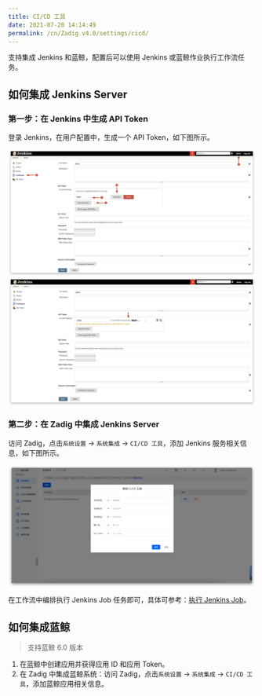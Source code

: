 ```yaml
---
title: CI/CD 工具
date: 2021-07-20 14:14:49
permalink: /cn/Zadig v4.0/settings/cicd/
---
```


支持集成 Jenkins 和蓝鲸，配置后可以使用 Jenkins 或蓝鲸作业执行工作流任务。

## 如何集成 Jenkins Server

### 第一步：在 Jenkins 中生成 API Token

登录 Jenkins，在用户配置中，生成一个 API Token，如下图所示。

![api-token](../../../_images/generate_jenkins_token_1.png)
![api-token](../../../_images/generate_jenkins_token_2.png)

### 第二步：在 Zadig 中集成 Jenkins Server

访问 Zadig，点击`系统设置` -> `系统集成` -> `CI/CD 工具`，添加 Jenkins 服务相关信息，如下图所示。

![add-jenkins-server](../../../_images/add_jenkins_server_300.png)

在工作流中编排执行 Jenkins Job 任务即可，具体可参考：[执行 Jenkins Job](/cn/Zadig%20v4.0/project/workflow-jobs/#ci-cd)。

## 如何集成蓝鲸

> 支持蓝鲸 6.0 版本

1. 在蓝鲸中创建应用并获得应用 ID 和应用 Token。
2. 在 Zadig 中集成蓝鲸系统：访问 Zadig，点击`系统设置` -> `系统集成` -> `CI/CD 工具`，添加蓝鲸应用相关信息。




